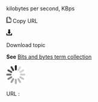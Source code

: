 # 

kilobytes per second, KBps

![Copy URL](media/kilobytes-per-second/Copy.png)
Copy URL

![Download](media/kilobytes-per-second/Download.png)

Download topic

**See** [Bits and bytes term collection](https://worldready.cloudapp.net/Styleguide/Read?id=2700&topicid=26920)

![In progress](media/kilobytes-per-second/activity-large.gif)

URL :
